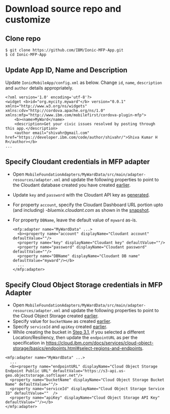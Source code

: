 # Download source repo and customize

## Clone repo

```
$ git clone https://github.com/IBM/Ionic-MFP-App.git
$ cd Ionic-MFP-App
```

## Update App ID, Name and Description

Update `IonicMobileApp/config.xml` as below. Change `id`, `name`, `description` and `author` details appropriately.

```
<?xml version='1.0' encoding='utf-8'?>
<widget <b>id="org.mycity.myward"</b> version="0.0.1" xmlns="http://www.w3.org/ns/widgets" xmlns:cdv="http://cordova.apache.org/ns/1.0" xmlns:mfp="http://www.ibm.com/mobilefirst/cordova-plugin-mfp">
    <b><name>MyWard</name>
    <description>Get your civic issues resolved by posting through this app.</description>
    <author email="shivahr@gmail.com" href="https://developer.ibm.com/code/author/shivahr/">Shiva Kumar H R</author></b>
...
```
## Specify Cloudant credentials in MFP adapter

* Open `MobileFoundationAdapters/MyWardData/src/main/adapter-resources/adapter.xml` and update the following properties to point to the Cloudant database created you have created [earlier](/install.md#create-cloudant-database).
* Update `key` and `password` with the Cloudant API key as [generated](/install.md#generate-cloudant-api-key).
* For property `account`, specify the Cloudant Dashboard URL portion upto (and including) *-bluemix.cloudant.com* as shown in the [snapshot](/install.md#generate-cloudant-api-key).
 * For property `DBName`, leave the default value of `myward` as-is.

    ```
    <mfp:adapter name="MyWardData" ...>
      <b><property name="account" displayName="Cloudant account" defaultValue=""/>
      <property name="key" displayName="Cloudant key" defaultValue=""/>
      <property name="password" displayName="Cloudant password" defaultValue=""/>
      <property name="DBName" displayName="Cloudant DB name" defaultValue="myward"/></b>
      ...
    </mfp:adapter>
    ```

## Specify Cloud Object Storage credentials in MFP Adapter

* Open `MobileFoundationAdapters/MyWardData/src/main/adapter-resources/adapter.xml` and update the following properties to point to the Cloud Object Storage created [earlier](/install.md#create-ibm-cloud-object-storage-service-and-populate-it-with-sample-data).
* Specify value for `bucketName` as created [earlier](/install.md#create-ibm-cloud-object-storage). 
* Specify `serviceId` and `apiKey` created [earlier](/install.md#create-service-id-and-api-key-for-accessing-objects).
* While creating the bucket in [Step 3.1](#31-create-ibm-cloud-object-storage), if you selected a different Location/Resiliency, then update the `endpointURL` as per the specification in https://cloud.ibm.com/docs/services/cloud-object-storage/basics/endpoints.html#select-regions-and-endpoints.

```
<mfp:adapter name="MyWardData" ...>
  ...
  <b><property name="endpointURL" displayName="Cloud Object Storage Endpoint Public URL" defaultValue="https://s3-api.us-geo.objectstorage.softlayer.net"/>
  <property name="bucketName" displayName="Cloud Object Storage Bucket Name" defaultValue=""/>
  <property name="serviceId" displayName="Cloud Object Storage Service ID" defaultValue=""  />
  <property name="apiKey" displayName="Cloud Object Storage API Key" defaultValue=""/></b>
</mfp:adapter>
```
